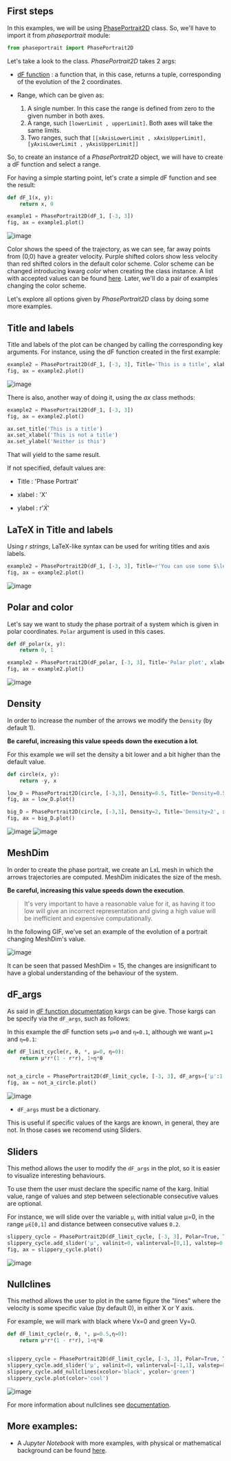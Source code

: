 ## First steps

In this examples, we will be using [PhasePortrait2D](phaseportrait2d.md) class. So, we'll have to import it from *phaseportrait* module:

```py
from phaseportrait import PhasePortrait2D
```

Let's take a look to the class. *PhasePortrait2D* takes 2 args:

* [dF function](dFfunction.md) : a function that, in this case, returns a tuple, corresponding of the evolution of the 2 coordinates.

* Range, which can be given as:
    1. A single number. In this case the range is defined from zero to the given number in both axes.
    2. A range, such `[lowerLimit , upperLimit]`. Both axes will take the same limits.
    3. Two ranges, such that `[[xAxisLowerLimit , xAxisUpperLimit], [yAxisLowerLimit , yAxisUpperLimit]]`


So, to create an instance of a *PhasePortrait2D* object, we will have to create a dF function and select a range.

For having a simple starting point, let's crate a simple dF function and see the result:

```py
def dF_1(x, y):
    return x, 0

example1 = PhasePortrait2D(dF_1, [-3, 3])
fig, ax = example1.plot()
```

![image](imgs/pp2d_examples/Figure_1.png)

Color shows the speed of the trajectory, as we can see, far away points from (0,0) have a greater velocity. Purple shifted colors show less velocity than red shifted colors in the default color scheme. Color scheme can be changed introducing kwarg *color* when creating the class instance. A list with accepted values can be found [here](https://matplotlib.org/stable/gallery/color/colormap_reference.html). Later, we'll do a pair of examples changing the color scheme.

Let's explore all options given by *PhasePortrait2D* class by doing some more examples.

## Title and labels

Title and labels of the plot can be changed by calling the corresponding key arguments. For instance, using the dF function created in the first example:

```py
example2 = PhasePortrait2D(dF_1, [-3, 3], Title='This is a title', xlabel='This is not a title', ylabel='Neither is this')
fig, ax = example2.plot()
```

![image](imgs/pp2d_examples/Figure_2.png)

There is also, another way of doing it, using the *ax* class methods:

```py
example2 = PhasePortrait2D(dF_1, [-3, 3])
fig, ax = example2.plot()

ax.set_title('This is a title')
ax.set_xlabel('This is not a title')
ax.set_ylabel('Neither is this')
```

That will yield to the same result.

If not specified, default values are:

* Title : 'Phase Portrait'

* xlabel : 'X'

* ylabel : r'$\dot{X}$'

## LaTeX in Title and labels

Using *r strings*, LaTeX-like syntax can be used for writing titles and axis labels.

```py
example2 = PhasePortrait2D(dF_1, [-3, 3], Title=r'You can use some $\left[ LaTeX \right]$ language', xlabel=r'$\Delta t$', ylabel=r'$\~{duck}$')
fig, ax = example2.plot()
```

![image](imgs/pp2d_examples/Figure_3.png)


## Polar and color

Let's say we want to study the phase portrait of a system which is given in polar coordinates. `Polar` argument is used in this cases.

```py
def dF_polar(x, y):
    return 0, 1

example2 = PhasePortrait2D(dF_polar, [-3, 3], Title='Polar plot', xlabel='This is meaningless', ylabel='Why are we here?', Polar=True, color='inferno')
fig, ax = example2.plot()
```

![image](imgs/pp2d_examples/Figure_4.png)


## Density

In order to increase the number of the arrows we modify the `Density` (by default 1). 

**Be careful, increasing this value speeds down the execution a lot**. 

For this example we will set the density a bit lower and a bit higher than the default value.

```py
def circle(x, y):
    return -y, x

low_D = PhasePortrait2D(circle, [-3,3], Density=0.5, Title='Density=0.5', xlabel='give you up', ylabel='Never gonna', color='cool')
fig, ax = low_D.plot()

big_D = PhasePortrait2D(circle, [-3,3], Density=2, Title='Density=2', xlabel='let you down', ylabel='Never gonna', color='viridis')
fig, ax = big_D.plot()
```

![image](imgs/pp2d_examples/Figure_5.png) 
![image](imgs/pp2d_examples/Figure_5.5.png)


## MeshDim

In order to create the phase portrait, we create an LxL mesh in which the arrows trajectories are computed. MeshDim inidicates the size of the mesh. 

**Be careful, increasing this value speeds down the execution**. 

> It's very important to have a reasonable value for it, as having it too low will give an incorrect representation and giving a high value will be inefficient and expensive computationally. 

In the following GIF, we've set an example of the evolution of a portrait changing MeshDim's value.

![image](imgs/pp2d_examples/meshdim_evo.gif)


It can be seen that passed MeshDim = 15, the changes are insignificant to have a global understanding of the behaviour of the system.


## dF_args

As said in [dF function documentation](dFfunction.md) kargs can be give. Those kargs can be specify via the `dF_args`, such as follows:

In this example the dF function sets `μ=0` and `η=0.1`, although we want `μ=1` and `η=0.1`:
```py
def dF_limit_cycle(r, θ, *, μ=0, η=0):
    return μ*r*(1 - r*r), 1+η*θ


not_a_circle = PhasePortrait2D(dF_limit_cycle, [-3, 3], dF_args={'μ':1.0, 'η':0.1}, Polar=True, Title='Never gonna run around', xlabel='X', ylabel='Y')
fig, ax = not_a_circle.plot()
```
![image](imgs/pp2d_examples/Figure_6.png)

* `dF_args` must be a dictionary.

This is useful if specific values of the kargs are known, in general, they are not. In those cases we recomend using Sliders.

## Sliders

This method allows the user to modify the `dF_args` in the plot, so it is easier to visualize interesting behaviours.

To use them the user must declare the specific name of the karg. Initial value, range of values and step between selectionable consecutive values are optional.

For instance, we will slide over the variable `μ`, with initial value μ=0, in the range `μ∈[0,1]` and distance between consecutive values `0.2`.

```py
slippery_cycle = PhasePortrait2D(dF_limit_cycle, [-3, 3], Polar=True, Title='And slide you', xlabel='X', ylabel='Y')
slippery_cycle.add_slider('μ', valinit=0, valinterval=[0,1], valstep=0.2)
fig, ax = slippery_cycle.plot()
```
![image](imgs/pp2d_examples/Figure_7.png)

## Nullclines

This method allows the user to plot in the same figure the "lines" where the velocity is some specific value (by default 0), in either X or Y axis.

For example, we will mark with black where Vx=0 and green Vy=0.

```py
def dF_limit_cycle(r, θ, *, μ=0.5,η=0):
    return μ*r*(1 - r*r), 1+η*θ


slippery_cycle = PhasePortrait2D(dF_limit_cycle, [-3, 3], Polar=True, Title='You know the nulls and so do I')
slippery_cycle.add_slider('μ', valinit=0, valinterval=[-1,1], valstep=0.05)
slippery_cycle.add_nullclines(xcolor='black', ycolor='green')
slippery_cycle.plot(color='cool')
```
![image](imgs/pp2d_examples/Figure_8.png)

For more information about nullclines see [documentation](nullclines.md).

## More examples:

* A *Jupyter Notebook* with more examples, with physical or mathematical background can be found [here](https://github.com/phaseportrait/phaseportrait/blob/master/examples/examples.ipynb).
